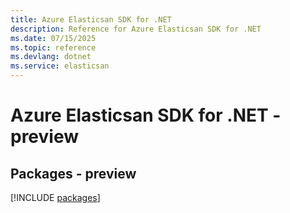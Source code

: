 ```yaml
---
title: Azure Elasticsan SDK for .NET
description: Reference for Azure Elasticsan SDK for .NET
ms.date: 07/15/2025
ms.topic: reference
ms.devlang: dotnet
ms.service: elasticsan
---
```

# Azure Elasticsan SDK for .NET - preview
## Packages - preview
[!INCLUDE [packages](elasticsan-index.md)]